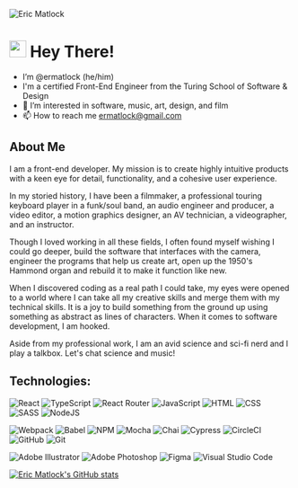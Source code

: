 ![Eric Matlock](https://user-images.githubusercontent.com/35410545/190690643-0d998a6b-db86-4890-ad83-389964da331c.png)

<h1><img src="https://user-images.githubusercontent.com/35410545/159790574-40fbacee-ec50-43d2-8a47-543c97857971.gif" width="30px"> Hey There! </h1>

- I’m @ermatlock (he/him)
- I'm a certified Front-End Engineer from the Turing School of Software & Design
- 👀 I’m interested in software, music, art, design, and film
- 📫 How to reach me ermatlock@gmail.com
## About Me
I am a front-end developer. My mission is to create highly intuitive products with a keen eye for detail, functionality, and a cohesive user experience.

In my storied history, I have been a filmmaker, a professional touring keyboard player in a funk/soul band, an audio engineer and producer, a video editor, a motion graphics designer, an AV technician, a videographer, and an instructor.

Though I loved working in all these fields, I often found myself wishing I could go deeper, build the software that interfaces with the camera, engineer the programs that help us create art, open up the 1950's Hammond organ and rebuild it to make it function like new.

When I discovered coding as a real path I could take, my eyes were opened to a world where I can take all my creative skills and merge them with my technical skills. It is a joy to build something from the ground up using something as abstract as lines of characters. When it comes to software development, I am hooked.

Aside from my professional work, I am an avid science and sci-fi nerd and I play a talkbox. Let's chat science and music!

## Technologies:
![React](https://img.shields.io/badge/react-%2320232a.svg?style=for-the-badge&logo=react&logoColor=%2361DAFB)
![TypeScript](https://img.shields.io/badge/typescript-%23007acc.svg?logo=typescript&logoColor=white&style=for-the-badge)
![React Router](https://img.shields.io/badge/React_Router-CA4245?style=for-the-badge&logo=react-router&logoColor=white)
![JavaScript](https://img.shields.io/badge/javascript-%23323330.svg?logo=javascript&logoColor=%23F7DF1E&style=for-the-badge)
![HTML](https://img.shields.io/badge/HTML5-E34F26?style=for-the-badge&logo=html5&logoColor=white)
![CSS](https://img.shields.io/badge/CSS3-1572B6?style=for-the-badge&logo=css3&logoColor=white)
![SASS](https://img.shields.io/badge/Sass-CC6699?style=for-the-badge&logo=sass&logoColor=white)
![NodeJS](https://img.shields.io/badge/node.js-6DA55F?style=for-the-badge&logo=node.js&logoColor=white)

![Webpack](https://img.shields.io/badge/Webpack-8DD6F9?style=for-the-badge&logo=Webpack&logoColor=white)
![Babel](https://img.shields.io/badge/babel-%23323330.svg?logo=babel&logoColor=%23f9dc3e&style=for-the-badge)
![NPM](https://img.shields.io/badge/NPM-%23000000.svg?style=for-the-badge&logo=npm&logoColor=white)
![Mocha](https://img.shields.io/badge/Mocha-8D6748?style=for-the-badge&logo=Mocha&logoColor=white)
![Chai](https://img.shields.io/badge/chai-A30701?style=for-the-badge&logo=chai&logoColor=white)
![Cypress](https://img.shields.io/badge/-cypress-%23E5E5E5?style=for-the-badge&logo=cypress&logoColor=058a5e)
![CircleCI](https://img.shields.io/badge/circle%20ci-%23161616.svg?style=for-the-badge&logo=circleci&logoColor=white)
![GitHub](https://img.shields.io/badge/github-%23121011.svg?style=for-the-badge&logo=github&logoColor=white)
![Git](https://img.shields.io/badge/git-%23F05033.svg?style=for-the-badge&logo=git&logoColor=white)

![Adobe Illustrator](https://img.shields.io/badge/adobe%20illustrator-%23FF9A00.svg?style=for-the-badge&logo=adobe%20illustrator&logoColor=white)
![Adobe Photoshop](https://img.shields.io/badge/adobe%20photoshop-%2331A8FF.svg?style=for-the-badge&logo=adobe%20photoshop&logoColor=white)
![Figma](https://img.shields.io/badge/figma-%23f24e1e.svg?logo=figma&logoColor=white&style=for-the-badge)
![Visual Studio Code](https://img.shields.io/badge/visual%20studio%20code-%230078d7.svg?logo=visual-studio-code&logoColor=white&style=for-the-badge)

[![Eric Matlock's GitHub stats](https://github-readme-stats.vercel.app/api?username=ermatlock&show_icons=true&theme=synthwave)](https://github.com/ermatlock/github-readme-stats)



<!---
ermatlock/ermatlock is a ✨ special ✨ repository because its `README.md` (this file) appears on your GitHub profile.
You can click the Preview link to take a look at your changes.
--->
